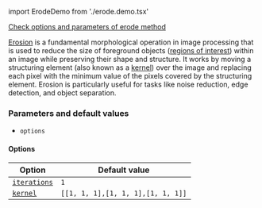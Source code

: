 import ErodeDemo from './erode.demo.tsx'

[Check options and parameters of erode method](https://image-js.github.io/image-js-typescript/classes/Image.html#erode 'github.io link')

[Erosion](https://en.wikipedia.org/wiki/Erosion 'wikipedia link on erosion') is a fundamental morphological operation in image processing that is used to reduce the size of foreground objects ([regions of interest](../../Glossary.md#roiregion-of-interest 'internal link on region of interest')) within an image while preserving their shape and structure. It works by moving a structuring element (also known as a [kernel](../../Glossary.md#kernel 'internal link on kernel')) over the image and replacing each pixel with the minimum value of the pixels covered by the structuring element. Erosion is particularly useful for tasks like noise reduction, edge detection, and object separation.

<ErodeDemo />

### Parameters and default values

- `options`

#### Options

| Option                                                                                                  | Default value                     |
| ------------------------------------------------------------------------------------------------------- | --------------------------------- |
| [`iterations`](https://image-js.github.io/image-js-typescript/interfaces/DilateOptions.html#iterations) | `1`                               |
| [`kernel`](https://image-js.github.io/image-js-typescript/interfaces/DilateOptions.html#kernel)         | `[[1, 1, 1],[1, 1, 1],[1, 1, 1]]` |
